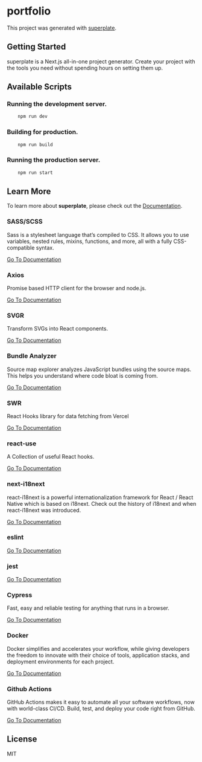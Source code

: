 # portfolio


This project was generated with [superplate](https://github.com/pankod/superplate).

## Getting Started

superplate is a Next.js all-in-one project generator. Create your project with the tools you need without spending hours on setting them up.

## Available Scripts

### Running the development server.

```bash
    npm run dev
```

### Building for production.

```bash
    npm run build
```

### Running the production server.

```bash
    npm run start
```

## Learn More

To learn more about **superplate**, please check out the [Documentation](https://github.com/pankod/superplate).


### **SASS/SCSS**

Sass is a stylesheet language that’s compiled to CSS. It allows you to use variables, nested rules, mixins, functions, and more, all with a fully CSS-compatible syntax.

[Go To Documentation](https://sass-lang.com/documentation)


### **Axios**

Promise based HTTP client for the browser and node.js.

[Go To Documentation](https://github.com/axios/axios)


### **SVGR**

Transform SVGs into React components.

[Go To Documentation](https://react-svgr.com/docs/getting-started/)


### **Bundle Analyzer**

Source map explorer analyzes JavaScript bundles using the source maps. This helps you understand where code bloat is coming from.

[Go To Documentation](https://github.com/danvk/source-map-explorer#readme)


### **SWR**

React Hooks library for data fetching from Vercel

[Go To Documentation](https://swr.vercel.app/)


### **react-use**

A Collection of useful React hooks.

[Go To Documentation](https://github.com/streamich/react-use)


### **next-i18next**

react-i18next is a powerful internationalization framework for React / React Native which is based on i18next. Check out the history of i18next and when react-i18next was introduced.

[Go To Documentation](https://react.i18next.com)


### **eslint**



[Go To Documentation]()


### **jest**



[Go To Documentation]()


### **Cypress**

Fast, easy and reliable testing for anything that runs in a browser.

[Go To Documentation](https://docs.cypress.io/guides/overview/why-cypress.html)


### **Docker**

Docker simplifies and accelerates your workflow, while giving developers the freedom to innovate with their choice of tools, application stacks, and deployment environments for each project.

[Go To Documentation](https://www.docker.com/get-started)


### **Github Actions**

GitHub Actions makes it easy to automate all your software workflows, now with world-class CI/CD. Build, test, and deploy your code right from GitHub.

[Go To Documentation](https://docs.github.com/en/actions)



## License

MIT

